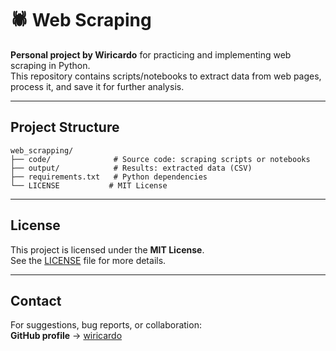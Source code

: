 # 🕷️ Web Scraping

**Personal project by Wiricardo** for practicing and implementing web scraping in Python.  
This repository contains scripts/notebooks to extract data from web pages, process it, and save it for further analysis.

---

## Project Structure

```
web_scrapping/
├── code/              # Source code: scraping scripts or notebooks
├── output/            # Results: extracted data (CSV)
├── requirements.txt   # Python dependencies
└── LICENSE           # MIT License
```

---

## License

This project is licensed under the **MIT License**.  
See the [LICENSE](LICENSE) file for more details.

---

## Contact

For suggestions, bug reports, or collaboration:  
**GitHub profile** → [wiricardo](https://github.com/wiricardo)

